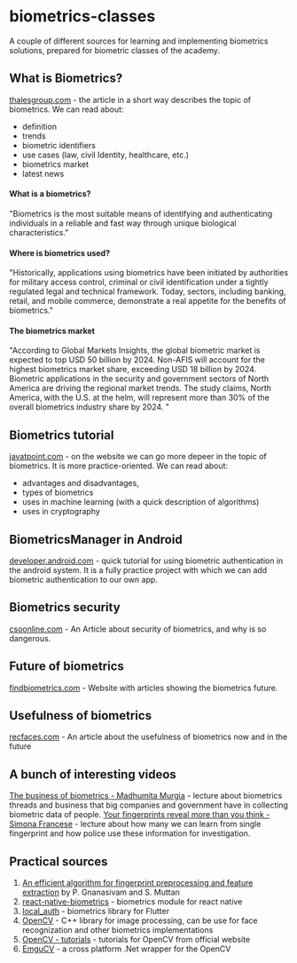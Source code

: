 # biometrics-classes
A couple of different sources for learning and implementing biometrics solutions, prepared for biometric classes of the academy.

## What is Biometrics? 
[thalesgroup.com](https://www.thalesgroup.com/en/markets/digital-identity-and-security/government/inspired/biometrics) - the article in a short way describes the topic of biometrics. We can read about:
- definition
- trends
- biometric identifiers
- use cases (law, civil Identity, healthcare, etc.)
- biometrics market
- latest news

#### What is a biometrics?
"Biometrics is the most suitable means of identifying and authenticating individuals in a reliable and fast way through unique biological characteristics."

#### Where is biometrics used?
"Historically, applications using biometrics have been initiated by authorities for military access control, criminal or civil identification under a tightly regulated legal and technical framework. Today, sectors, including banking, retail, and mobile commerce, demonstrate a real appetite for the benefits of biometrics."

#### The biometrics market
"According to Global Markets Insights, the global biometric market is expected to top USD 50 billion by 2024. Non-AFIS will account for the highest biometrics market share, exceeding USD 18 billion by 2024. Biometric applications in the security and government sectors of North America are driving the regional market trends. The study claims, North America, with the U.S. at the helm, will represent more than 30% of the overall biometrics industry share by 2024. "

## Biometrics tutorial
[javatpoint.com](https://www.javatpoint.com/biometrics-tutorial) - on the website we can go more depeer in the topic of biometrics. It is more practice-oriented. We can read about: 
- advantages and disadvantages, 
- types of biometrics
- uses in machine learning (with a quick description of algorithms)
- uses in cryptography

## BiometricsManager in Android
[developer.android.com](https://developer.android.com/training/sign-in/biometric-auth) - quick tutorial for using biometric authentication in the android system. It is a fully practice project with which we can add biometric authentication to our own app.

## Biometrics security
[csoonline.com](https://www.csoonline.com/article/3339565/what-is-biometrics-and-why-collecting-biometric-data-is-risky.html) - An Article about security of biometrics, and why is so dangerous.

## Future of biometrics
[findbiometrics.com](https://findbiometrics.com/featured-articles/) - Website with articles showing the biometrics future.

## Usefulness of biometrics
[recfaces.com](https://recfaces.com/articles/biometric-trends) - An article about the usefulness of biometrics now and in the future

## A bunch of interesting videos
[The business of biometrics - Madhumita Murgia](https://www.youtube.com/watch?v=w2l8HIhDy_s) - lecture about biometrics threads and business that big companies and government have in collecting biometric data of people.
[Your fingerprints reveal more than you think - Simona Francese](https://www.youtube.com/watch?v=0DHywidLX6A) - lecture about how many we can learn from single fingerprint and how police use these information for investigation.

## Practical sources
1. [An efficient algorithm for fingerprint preprocessing and feature extraction](https://www.sciencedirect.com/science/article/pii/S1877050910003479) by P. Gnanasivam and S. Muttan
2. [react-native-biometrics](https://github.com/SelfLender/react-native-biometrics) - biometrics module for react native
3. [local_auth](https://pub.dev/packages/local_auth) - biometrics library for Flutter
4. [OpenCV](https://github.com/opencv/opencv) - C++ library for image processing, can be use for face recognization and other biometrics implementations
5. [OpenCV - tutorials](https://docs.opencv.org/master/d9/df8/tutorial_root.html) - tutorials for OpenCV from official website
6. [EmguCV](https://github.com/emgucv/emgucv) - a cross platform .Net wrapper for the OpenCV 
